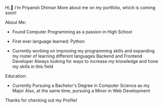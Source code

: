 Hi,👋 I'm Priyansh Dhiman 
More about me on my portfolio, which is coming soon!

About Me:
- Found Computer Programming as a passion in High School

- First ever language learned: 
Python

- Currently working on improving my programming skills and expanding my roster of learning different languages
Backend and Frontend Developer
Always looking for ways to increase my knowledge and hone my skills in this field

Education:

- Currently Pursuing a Bachelor's Degree in Computer Science as my Major
Also, at the same time, pursuing a Minor in Web Development

Thanks for checking out my Profile!

